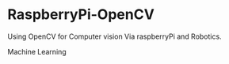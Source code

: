 # RaspberryPi-OpenCV
Using OpenCV for Computer vision Via raspberryPi and Robotics.

Machine Learning
